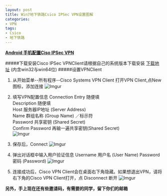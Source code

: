 ```yaml
---
layout: post
title: Win7地下铁路Csico IPSec VPN设置图解
categories:
- VPN
tags:
- Csico
- 地下铁路
---
```


[**Android 手机配置Ciso IPSec VPN**](http://freshstu.com/2013/05/subway-vpn-setting-on-android/)

#####下载安装Cisco IPSec VPNClient请根据自己的系统版本下载安装
[下载地址](http://pan.baidu.com/share/link?shareid=424698&uk=4113954250) (内含win32与win64位)
#####设置VPNClient
1. 从开始菜单--所有程序--Cisco Systems VPN Client 打开VPN Client,点New图标，添加连接
![Imgur](http://i.imgur.com/PSINxYx.png)

2. 填写VPN配置信息
   Connection Entry   随便填   
   Description  随便填  
   Host 服务器IP地址 (Server Address)    
   Name 群组名称 (Group Name) ／标示符  
   Password 共享密钥 (Shared Secret)   
   Confirm Password  再输一遍共享密钥(Shared Secret)   
![Imgur](http://i.imgur.com/CrMWMsM.png)

2. 保存后，Connect
![Imgur](http://i.imgur.com/MgAbDG1.png)

3. 弹出对话框中输入用户验证信息
Username 用户名 (User Name) 
Password 密码 (Password)
![Imgur](http://i.imgur.com/WyXakU9.png)

4. 连接成功后，Cisco VPN Client会在桌面右下角隐藏。如果想退出VPN，请将右下角的Cisco VPN Client打开，点 Disconnect 断开
![Imgur](http://i.imgur.com/qtW7KE3.png)


**另外，手上现在还有些邀请码，有需要的同学，留下你们的邮箱**
